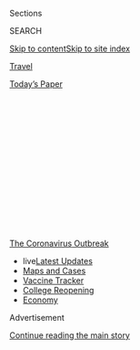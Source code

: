 <div id="app">

<div>

<div>

<div>

<div class="NYTAppHideMasthead css-1q2w90k e1suatyy0">

<div class="section css-ui9rw0 e1suatyy2">

<div class="css-eph4ug er09x8g0">

<div class="css-6n7j50">

</div>

<span class="css-1dv1kvn">Sections</span>

<div class="css-10488qs">

<span class="css-1dv1kvn">SEARCH</span>

</div>

[Skip to content](#site-content)[Skip to site
index](#site-index)

</div>

<div id="masthead-section-label" class="css-1wr3we4 eaxe0e00">

[Travel](https://www.nytimes.com/section/travel)

</div>

<div class="css-10698na e1huz5gh0">

</div>

</div>

<div id="masthead-bar-one" class="section hasLinks css-15hmgas e1csuq9d3">

<div class="css-uqyvli e1csuq9d0">

</div>

<div class="css-1uqjmks e1csuq9d1">

</div>

<div class="css-9e9ivx">

[](https://myaccount.nytimes.com/auth/login?response_type=cookie&client_id=vi)

</div>

<div class="css-1bvtpon e1csuq9d2">

[Today’s
Paper](https://www.nytimes.com/section/todayspaper)

</div>

</div>

</div>

</div>

<div data-aria-hidden="false">

<div id="site-content" data-role="main">

<div>

<div class="css-1aor85t" style="opacity:0.000000001;z-index:-1;visibility:hidden">

<div class="css-1hqnpie">

<div class="css-epjblv">

<span class="css-17xtcya">[Travel](/section/travel)</span><span class="css-x15j1o">|</span><span class="css-fwqvlz">Thinking
of Traveling in the U. S.? These States Have Travel
Restrictions</span>

</div>

<div class="css-k008qs">

<div class="css-1iwv8en">

<span class="css-18z7m18"></span>

<div>

</div>

</div>

<span class="css-1n6z4y">https://nyti.ms/2W8L3Q5</span>

<div class="css-1705lsu">

<div class="css-4xjgmj">

<div class="css-4skfbu" data-role="toolbar" data-aria-label="Social Media Share buttons, Save button, and Comments Panel with current comment count" data-testid="share-tools">

  - 
  - 
  - 
  - 
    
    <div class="css-6n7j50">
    
    </div>

  - 

</div>

</div>

</div>

</div>

</div>

</div>

<div id="NYT_TOP_BANNER_REGION" class="css-13pd83m">

<div>

<div id="styln-prism-menu-1592847958612" class="section interactive-content interactive-size-medium css-1edisqu">

<div class="css-17ih8de interactive-body">

<div id="scroll-container" class="css-1gj85ro">

[<span class="styln-title-wrap"><span class="css-1pje3qr">The
Coronavirus</span><span class="css-1pje3qr">
Outbreak</span></span>](https://www.nytimes.com/news-event/coronavirus?action=click&pgtype=Article&state=default&region=TOP_BANNER&context=storylines_menu)

  - <span class="css-kqxiym" data-emphasize="true">live</span>[Latest
    Updates](https://www.nytimes.com/2020/08/03/world/coronavirus-covid-19.html?action=click&pgtype=Article&state=default&region=TOP_BANNER&context=storylines_menu)
  - [Maps and
    Cases](https://www.nytimes.com/interactive/2020/us/coronavirus-us-cases.html?action=click&pgtype=Article&state=default&region=TOP_BANNER&context=storylines_menu)
  - [Vaccine
    Tracker](https://www.nytimes.com/interactive/2020/science/coronavirus-vaccine-tracker.html?action=click&pgtype=Article&state=default&region=TOP_BANNER&context=storylines_menu)
  - [College
    Reopening](https://www.nytimes.com/2020/08/02/us/covid-college-reopening.html?action=click&pgtype=Article&state=default&region=TOP_BANNER&context=storylines_menu)
  - [Economy](https://www.nytimes.com/live/2020/08/03/business/stock-market-today-coronavirus?action=click&pgtype=Article&state=default&region=TOP_BANNER&context=storylines_menu)

</div>

</div>

</div>

</div>

</div>

<div id="top-wrapper" class="css-1sy8kpn">

<div id="top-slug" class="css-l9onyx">

Advertisement

</div>

[Continue reading the main
story](#after-top)

<div class="ad top-wrapper" style="text-align:center;height:100%;display:block;min-height:250px">

<div id="top" class="place-ad" data-position="top" data-size-key="top">

</div>

</div>

<div id="after-top">

</div>

</div>

<div>

<div id="sponsor-wrapper" class="css-1hyfx7x">

<div id="sponsor-slug" class="css-19vbshk">

Supported by

</div>

[Continue reading the main
story](#after-sponsor)

<div id="sponsor" class="ad sponsor-wrapper" style="text-align:center;height:100%;display:block">

</div>

<div id="after-sponsor">

</div>

</div>

<div class="css-186x18t">

</div>

<div class="css-1vkm6nb ehdk2mb0">

# Thinking of Traveling in the U. S.? These States Have Travel Restrictions

</div>

Nearly half of the states have strict measures in place for visitors,
from mandatory testing to quarantine requirements.

<div class="css-79elbk" data-testid="photoviewer-wrapper">

<div class="css-z3e15g" data-testid="photoviewer-wrapper-hidden">

</div>

<div class="css-1a48zt4 ehw59r15" data-testid="photoviewer-children">

![<span class="css-16f3y1r e13ogyst0" data-aria-hidden="true">In New
Jersey, a road sign advises out-of-state visitors to call and learn if
they must
self-quarantine.</span><span class="css-cnj6d5 e1z0qqy90" itemprop="copyrightHolder"><span class="css-1ly73wi e1tej78p0">Credit...</span><span><span>Ted
Shaffrey/Associated
Press</span></span></span>](https://static01.nyt.com/images/2020/07/10/travel/10quarentine/merlin_174085854_8ae7efae-415f-409e-94f7-71b554aa1fb4-articleLarge.jpg?quality=75&auto=webp&disable=upscale)

</div>

</div>

<div class="css-18e8msd">

<div class="css-vp77d3 epjyd6m0">

<div class="css-1baulvz">

By <span class="css-1baulvz last-byline" itemprop="name">Karen
Schwartz</span>

</div>

</div>

  - 
    
    <div class="css-ld3wwf e16638kd2">
    
    Published July 10, 2020Updated July 31,
    2020
    
    </div>

  - 
    
    <div class="css-4xjgmj">
    
    <div class="css-pvvomx" data-role="toolbar" data-aria-label="Social Media Share buttons, Save button, and Comments Panel with current comment count" data-testid="share-tools">
    
      - 
      - 
      - 
      - 
        
        <div class="css-6n7j50">
        
        </div>
    
      - 
    
    </div>
    
    </div>

</div>

</div>

<div class="section meteredContent css-1r7ky0e" name="articleBody" itemprop="articleBody">

<div class="css-1fanzo5 StoryBodyCompanionColumn">

<div class="css-53u6y8">

*This list will be updated as states continue to announce changes to
their travel advisories. Are we missing an update? Email us at*
[*travelrestrictions@nytimes.com*](mailto:travelrestrictions@nytimes.com)*.*

In the United States, [gas prices are
down](https://gasprices.aaa.com/national-average-decreases-as-gas-demand-remains-low/)
while the number of coronavirus cases are up, making the decision of how
to vacation during this unprecedented summer a complex one. Meanwhile,
state restrictions on travelers are constantly evolving, with some
requiring mandatory testing and others imposing [quarantine
requirements](https://www.cdc.gov/quarantine/index.html).

The Centers for Disease Control and Prevention is continuing to caution
against travel, both internationally and within the United States. For
those who do take a trip, [the C.D.C.
recommends](https://www.cdc.gov/coronavirus/2019-ncov/travelers/travel-in-the-us.html)
people wear a face mask in public, wash hands frequently, avoid touching
their face, keep six feet from others, cover coughs and sneezes, and use
drive-through service and curbside pickup at restaurants and stores.

Here is a summary of current restrictions in the United States for
leisure travelers, although some people are exempt if they are simply
passing through or not remaining in the state for more than 24 hours.
Many states also have exemptions for essential workers who are on the
job, including health care workers, members of the military and others,
but even [they are subject to some
restrictions](https://www.ncsl.org/research/labor-and-employment/covid-19-essential-workers-in-the-states.aspx).

</div>

</div>

<div class="css-1fanzo5 StoryBodyCompanionColumn">

<div class="css-53u6y8">

With the number of coronavirus cases surging across the country, check
the areas you plan to visit before you travel. Some municipalities or
counties may have more stringent regulations than issued by their state.

### [Alabama](https://alabama.travel/my-trip/staying-safe)

As of July 28, there were no statewide restrictions in Alabama.

### [Alaska](https://covid19.alaska.gov/travelers/)

People entering Alaska must complete a [Mandatory Declaration Form for
Interstate
Travelers](https://covid19.alaska.gov/wp-content/uploads/2020/06/06112020-Mandate-10-Travel-declaration-form-Ver-2.0-6-10-f.pdf),
and agree to one of the following conditions:

  - Those with proof of a negative test within the previous 72 hours
    must take another test between seven and 14 days after arrival, and
    minimize interactions with others until they receive those new
    results.

  - Tourists with a negative result from a test taken in the five days
    before their trip agree to take a second test at the airport upon
    arrival, and then a third test seven to 14 days later. They also
    agree to minimize interaction with others until the third test is
    back.

  - People can also receive a test upon arrival, if one is available,
    but they must self-quarantine until the results are reported. Those
    who refuse to be tested must self-quarantine for 14 days or until
    the end of their stay, whichever is shorter.

### [Arizona](https://tourism.az.gov/covid-19-updates-2/)

As of July 28 there were no statewide restrictions in Arizona.

### [Arkansas](https://www.arkansas.com/travel-advisory/covid-19)

As of July 28 there were no statewide restrictions in
Arkansas.

### [California](https://www.visitcalifornia.com/latest-covid-19-coronavirus)

As of July 28 there were no statewide restrictions in
California.

### [Colorado](https://covid19.colorado.gov/prepare-protect-yourself/prevent-the-spread/travel)

As of July 28 there were no statewide restrictions in
Colorado.

### [Connecticut](https://portal.ct.gov/Coronavirus/Covid-19-Knowledge-Base/Travel-In-or-Out-of-CT)

Those coming into Connecticut after spending more than 24 hours in a
state or area with a high rate of confirmed infections [must
self-quarantine](https://www.nytimes.com/2020/07/24/nyregion/coronavirus-test-results-nyc.html)
for 14 days. Travelers can avoid quarantine if they have proof of
negative results for a coronavirus test taken in the previous 72 hours.
Those who have been tested but have not received the results are
required to quarantine until negative results are received and submitted
to the state.

The 34 states are Alaska, Alabama, Arizona, Arkansas, California,
Delaware, Florida, Georgia, Idaho, Illinois, Indiana, Iowa, Kansas,
Kentucky, Louisiana, Maryland, Minnesota, Mississippi, Missouri,
Montana, Nebraska, Nevada, New Mexico, North Carolina, North Dakota,
Ohio, Oklahoma, South Carolina, Tennessee, Texas, Utah, Virginia,
Washington and Wisconsin. Visitors or residents returning from Puerto
Rico or Washington, D.C., face the same restrictions.

</div>

</div>

<div class="css-1fanzo5 StoryBodyCompanionColumn">

<div class="css-53u6y8">

The rules apply to anyone spending more than 24 hours in Connecticut.
Those who don’t quarantine face a fine of up to $1,000, as do those who
fail to truthfully complete a mandatory health form that must be filled
out by those visiting or returning to
Connecticut.

### [Delaware](https://www.visitdelaware.com/industry/covid-19-in-delaware/)

As of July 28 there were no statewide restrictions in
Delaware.

### [District of Columbia](https://washington.org/dc-information/coronavirus-travel-update-washington-dc)

Visitors who have been to a high-risk state in the previous two weeks
must self-quarantine for 14 days.The order excludes travelers from
Maryland and Virginia, as well as those in the state for less than 24
hours..

The states affected by the order are Arkansas, Arizona, Alabama,
California, Delaware, Florida, Georgia, Idaho, Iowa, Kansas, Louisiana,
Mississippi, Missouri Montana, Nebraska, Nevada, New Mexico, North
Carolina, North Dakota, Ohio, Oklahoma, South Carolina, Tennessee,
Texas, Utah, Washington and Wisconsin.

### [Florida](https://floridahealthcovid19.gov/travelers/)

People from New York, New Jersey and Connecticut must self-quarantine at
their own expense for 14 days when they enter Florida. Violators may be
fined up to $500 or imprisoned for up to 60
days.

<div id="NYT_MAIN_CONTENT_1_REGION" class="css-9tf9ac">

<div>

<div id="styln-covid-updates-world" class="section interactive-content interactive-size-medium css-1ftcdic">

<div class="css-17ih8de interactive-body">

<div id="styln-briefing-block" data-asset-id="QXJ0aWNsZTpueXQ6Ly9hcnRpY2xlLzZkMDlhMjVlLTQxZDYtNWE3ZC04NzFjLTNiMDkyMGU0NjA2Zg==">

<div class="briefing-block-header-section">

# [Latest Updates: Global Coronavirus Outbreak](https://www.nytimes.com/2020/08/03/world/coronavirus-covid-19.html?action=click&pgtype=Article&state=default&region=MAIN_CONTENT_1&context=storylines_live_updates)

<div class="briefing-block-ts">

Updated 2020-08-04T07:33:06.428Z

</div>

</div>

  - [Fauci defends Birx after she is criticized by
    Trump.](https://www.nytimes.com/2020/08/03/world/coronavirus-covid-19.html?action=click&pgtype=Article&state=default&region=MAIN_CONTENT_1&context=storylines_live_updates#link-4547638f)
  - [Trump derides Democrats as lawmakers and administration officials
    try to break stimulus
    impasse.](https://www.nytimes.com/2020/08/03/world/coronavirus-covid-19.html?action=click&pgtype=Article&state=default&region=MAIN_CONTENT_1&context=storylines_live_updates#link-15e7f995)
  - [The deadline for 2020 census counting has been moved up by a
    month.](https://www.nytimes.com/2020/08/03/world/coronavirus-covid-19.html?action=click&pgtype=Article&state=default&region=MAIN_CONTENT_1&context=storylines_live_updates#link-e5a2cda)

<div class="briefing-block-footer">

<div class="briefing-block-footer-meta">

[See more
updates](https://www.nytimes.com/2020/08/03/world/coronavirus-covid-19.html?action=click&pgtype=Article&state=default&region=MAIN_CONTENT_1&context=storylines_live_updates)

</div>

<div class="briefing-block-briefinglinks">

<span>More live coverage:</span>
[Markets](https://www.nytimes.com/live/2020/08/03/business/stock-market-today-coronavirus?action=click&pgtype=Article&state=default&region=MAIN_CONTENT_1&context=storylines_live_updates)

</div>

</div>

</div>

</div>

</div>

</div>

</div>

With the number of coronavirus cases and hospitalizations [spiking in
parts of
Florida](https://www.nytimes.com/interactive/2020/us/florida-coronavirus-cases.html),
the mayor of Miami-Dade County in early July
[ordered](https://www.miamidade.gov/releases/2020-07-06-mayor-order-closures.asp)
all short-term vacation rentals in the county closed.

### [Georgia](https://dph.georgia.gov/covid-19-travel)

As of July 28 there were no statewide restrictions in
Georgia.

### [Hawaii](https://www.hawaiitourismauthority.org/news/alerts/covid-19-novel-coronavirus/)

All those arriving in Hawaii must isolate for two weeks, or until the
end of their stay, whichever is shorter. Arriving travelers must sign a
form confirming they are aware of the quarantine and that violating it
is a criminal offense that carries up to a $5,000 fine and up to a year
in prison.

Beginning Sept. 1, travelers can avoid that restriction by showing proof
of a negative coronavirus test taken within 72 hours of their trip.

</div>

</div>

<div class="css-1fanzo5 StoryBodyCompanionColumn">

<div class="css-53u6y8">

Forms must also be filled out for inter-island travel, and those with a
temperature of 100.4 or above are not allowed to fly.

### [Idaho](https://visitidaho.org/covid-19-travel-alert/)

Travelers to Boise and other cities in Ada County are encouraged to
self-quarantine for 14 days. Other counties in the state are further
along in their reopening and don’t have a similar
request.

### [Illinois](https://www.dph.illinois.gov/topics-services/diseases-and-conditions/diseases-a-z-list/coronavirus/travel-guidance)

There are no statewide restrictions, but those entering or returning to
Chicago from Alabama, Arizona, Arkansas, California, Florida, Georgia,
Idaho, Iowa, Kansas, Louisiana, Missouri (as of July 31), Mississippi,
Nebraska (as of July 31), Nevada, North Carolina, North Dakota (as of
July 31), Oklahoma, South Carolina, Tennessee, Texas, Utah and Wisconsin
(as of July 31), are [required to self-quarantine for 14
days](https://www.chicago.gov/city/en/sites/covid-19/home.html) from
their last contact with those states. Those violating the order face
fines of up to $500 per day, up to a maximum of $7,000.

### [Indiana](https://www.coronavirus.in.gov)

As of July 28 there were no statewide restrictions in
Indiana.

### [Iowa](https://www.traveliowa.com/aspx/general/dynamicpage.aspx?id=204)

As of July 28 there were no statewide restrictions in
Iowa.

### [Kansas](https://www.coronavirus.kdheks.gov/175/Travel-Exposure-Related-Isolation-Quaran)

Those who visited Florida after June 29 must self-quarantine for 14 days
after entering or returning to Kansas. The same is true for anyone who
visited Arizona between June 17 and July 27.

### [Kentucky](https://governor.ky.gov/covid19)

Travelers who visited states or territories with an infection rate
approaching 15 percent or higher [are asked to self-quarantine for 14
days](https://coronavirus.jhu.edu/testing/testing-positivity).

[Those
states](https://kentucky.gov/Pages/Activity-stream.aspx?n=CHFS&prId=281)affected
are Alabama, Arizona, Florida, Georgia, Idaho, Nevada, South Carolina
and
Texas.

</div>

</div>

<div class="css-1fanzo5 StoryBodyCompanionColumn">

<div class="css-53u6y8">

### [Louisiana](https://louisianatravelassociation.org/covid-19-resources)

As of July 28 there were no statewide restrictions in
Louisiana.

### [Maine](https://www.maine.gov/covid19/restartingmaine/keepmainehealthy/faqs)

Only residents of Vermont, New Hampshire, Connecticut, New York and New
Jersey who stay in commercial lodging in Maine can enter the state
without restriction. Everyone else must either self-quarantine for 14
days, or sign a document stating that they tested negative within the
previous 72 hours. Those in quarantine may leave their hotel or campsite
only for limited outdoor activities, such as hiking, when no other
people are around.

Maine residents who travel out of state to a state not on the exempted
list must also quarantine when they return or test negative for the
virus.

### [Maryland](https://www.visitmaryland.org/article/travel-alerts)

As of July 28 there were no statewide restrictions in
Maryland.

### [Massachusetts](https://www.mass.gov/info-details/covid-19-updates-and-information)

[Effective
Aug. 1](https://www.mass.gov/info-details/covid-19-travel-order), all
travelers, including residents of the state who are returning home, are
required to fill out and submit [an online health
form](https://www.mass.gov/forms/massachusetts-travel-form) and
self-quarantine for 14 days, unless they are arriving from a low-risk
state. As of July 21, the states exempt from quarantine included
Connecticut, Hawaii, Maine, New Hampshire, New Jersey, New York, Rhode
Island and Vermont.

Travelers who produce a negative virus test result, administered up to
72 hours before their arrival into the state, can avoid the quarantine.
Those who have taken a coronavirus test before arrival must quarantine
until they receive a negative test result. Travelers who fail to comply
with these policies may be fined $500 per day.

### [Michigan](https://www.michigan.gov/coronavirus/)

As of July 28 there were no statewide restrictions in
Michigan.

### [Minnesota](https://www.exploreminnesota.com/info/coronavirus-covid-19-information)

As of July 28 there were no statewide restrictions in Minnesota.

### [Mississippi](https://visitmississippi.org/covid-19-travel-alert/)

As of July 28 there were no statewide restrictions in Mississippi.

### [Missouri](https://www.visitmo.com/travel-updates)

As of July 28 there were no statewide restrictions in Missouri.

### [Montana](https://www.visitmt.com/travel-alerts.html)

As of July 28 there were no statewide restrictions in Montana.

At Glacier National Park, only the west entrance is open. The Blackfeet
Nation is keeping the park’s eastern entrances, which are on tribal
land, [closed at least through
August](https://www.washingtonpost.com/national/a-closed-border-pandemic-weary-tourists-and-a-big-bottleneck-at-glacier-national-park/2020/07/10/607694f2-c2c0-11ea-b4f6-cb39cd8940fb_story.html).

</div>

</div>

<div class="css-1fanzo5 StoryBodyCompanionColumn">

<div class="css-53u6y8">

### [Nebraska](http://dhhs.ne.gov/Pages/COVID-19-Traveler-Recommendations.aspx)

As of July 28 there were no statewide restrictions in Nebraska.

### [Nevada](https://nvhealthresponse.nv.gov/info/travelers-visitors/)

As of July 28 there were no statewide restrictions in Nevada.

### [New Hampshire](https://www.covidguidance.nh.gov/out-state-visitors)

Those traveling to New Hampshire from non-New England states “for an
extended period of time” are asked to self-quarantine for two
weeks.

### [New Jersey](https://covid19.nj.gov/faqs/nj-information/general-public/which-states-are-on-the-travel-advisory-list-are-there-travel-restrictions-to-or-from-new-jersey)

Those coming into New Jersey after spending more than 24 hours in a
state or area with a high rate of confirmed infections are advised to
self-quarantine for 14 days, unless they plan to be in the state for
less than 24 hours. The quarantine applies even to those with a recent
negative test. Starting July 27, those travelers are asked to
[voluntarily supply contact
information](https://covid19.nj.gov/forms/njtravel) and details about
where they plan on staying.

The 34 states affected by the quarantine advisory are Alaska, Alabama,
Arizona, Arkansas, California, Delaware, Florida, Georgia, Idaho,
Illinois, Indiana, Iowa, Kansas, Kentucky, Louisiana, Maryland,
Minnesota, Mississippi, Missouri, Montana, Nebraska, Nevada, New Mexico,
North Carolina, North Dakota, Ohio, Oklahoma, South Carolina, Tennessee,
Texas, Utah, Virginia, Washington and Wisconsin. Those arriving from
Puerto Rico and Washington, D.C., must also
self-quarantine.

### [New Mexico](https://www.newmexico.org/covid-19-traveler-information/)

Upon entering the state, most people, including residents who have
traveled, are required to self-quarantine for 14 days or the duration of
their stay, whichever is
shorter.

<div id="NYT_MAIN_CONTENT_3_REGION" class="css-9tf9ac">

<div>

<div id="styln-prism-freeform-1594220623585" class="section interactive-content interactive-size-medium css-1ftcdic">

<div class="css-17ih8de interactive-body">

<div id="prism-freeform-block-38059" class="css-19mumt8" data-role="complementary" data-storyline="The Coronavirus Outbreak" data-truncated="true" tabindex="0">

<div class="css-a8d9oz">

<div class="css-eb027h">

[](https://www.nytimes.com/news-event/coronavirus?action=click&pgtype=Article&state=default&region=MAIN_CONTENT_3&context=storylines_faq)

### The Coronavirus Outbreak ›

#### Frequently Asked Questions

Updated August 3, 2020

  - #### I’m a small-business owner. Can I get relief?
    
      - The [stimulus bills enacted in
        March](https://www.nytimes.com/article/small-business-loans-stimulus-grants-freelancers-coronavirus.html?action=click&pgtype=Article&state=default&region=MAIN_CONTENT_3&context=storylines_faq)
        offer help for the millions of American small businesses. Those
        eligible for aid are businesses and nonprofit organizations with
        fewer than 500 workers, including sole proprietorships,
        independent contractors and freelancers. Some larger companies
        in some industries are also eligible. The help being offered,
        which is being managed by the Small Business Administration,
        includes the Paycheck Protection Program and the Economic Injury
        Disaster Loan program. But lots of folks have [not yet seen
        payouts.](https://www.nytimes.com/interactive/2020/05/07/business/small-business-loans-coronavirus.html?action=click&pgtype=Article&state=default&region=MAIN_CONTENT_3&context=storylines_faq)
        Even those who have received help are confused: The rules are
        draconian, and some are stuck sitting on [money they don’t know
        how to
        use.](https://www.nytimes.com/2020/05/02/business/economy/loans-coronavirus-small-business.html?action=click&pgtype=Article&state=default&region=MAIN_CONTENT_3&context=storylines_faq)
        Many small-business owners are getting less than they expected
        or [not hearing anything at
        all.](https://www.nytimes.com/2020/06/10/business/Small-business-loans-ppp.html?action=click&pgtype=Article&state=default&region=MAIN_CONTENT_3&context=storylines_faq)

  - #### What are my rights if I am worried about going back to work?
    
      - Employers have to provide [a safe
        workplace](https://www.osha.gov/SLTC/covid-19/standards.html)
        with policies that protect everyone equally. [And if one of your
        co-workers tests positive for the coronavirus, the
        C.D.C.](https://www.nytimes.com/article/coronavirus-money-unemployment.html?action=click&pgtype=Article&state=default&region=MAIN_CONTENT_3&context=storylines_faq)
        has said that [employers should tell their
        employees](https://www.cdc.gov/coronavirus/2019-ncov/community/guidance-business-response.html)
        -- without giving you the sick employee’s name -- that they may
        have been exposed to the virus.

  - #### Should I refinance my mortgage?
    
      - [It could be a good
        idea,](https://www.nytimes.com/article/coronavirus-money-unemployment.html?action=click&pgtype=Article&state=default&region=MAIN_CONTENT_3&context=storylines_faq)
        because mortgage rates have [never been
        lower.](https://www.nytimes.com/2020/07/16/business/mortgage-rates-below-3-percent.html?action=click&pgtype=Article&state=default&region=MAIN_CONTENT_3&context=storylines_faq)
        Refinancing requests have pushed mortgage applications to some
        of the highest levels since 2008, so be prepared to get in line.
        But defaults are also up, so if you’re thinking about buying a
        home, be aware that some lenders have tightened their standards.

  - #### What is school going to look like in September?
    
      - It is unlikely that many schools will return to a normal
        schedule this fall, requiring the grind of [online
        learning](https://www.nytimes.com/2020/06/05/us/coronavirus-education-lost-learning.html?action=click&pgtype=Article&state=default&region=MAIN_CONTENT_3&context=storylines_faq),
        [makeshift child
        care](https://www.nytimes.com/2020/05/29/us/coronavirus-child-care-centers.html?action=click&pgtype=Article&state=default&region=MAIN_CONTENT_3&context=storylines_faq)
        and [stunted
        workdays](https://www.nytimes.com/2020/06/03/business/economy/coronavirus-working-women.html?action=click&pgtype=Article&state=default&region=MAIN_CONTENT_3&context=storylines_faq)
        to continue. California’s two largest public school districts —
        Los Angeles and San Diego — said on July 13, that [instruction
        will be remote-only in the
        fall](https://www.nytimes.com/2020/07/13/us/lausd-san-diego-school-reopening.html?action=click&pgtype=Article&state=default&region=MAIN_CONTENT_3&context=storylines_faq),
        citing concerns that surging coronavirus infections in their
        areas pose too dire a risk for students and teachers. Together,
        the two districts enroll some 825,000 students. They are the
        largest in the country so far to abandon plans for even a
        partial physical return to classrooms when they reopen in
        August. For other districts, the solution won’t be an
        all-or-nothing approach. [Many
        systems](https://bioethics.jhu.edu/research-and-outreach/projects/eschool-initiative/school-policy-tracker/),
        including the nation’s largest, New York City, are devising
        [hybrid
        plans](https://www.nytimes.com/2020/06/26/us/coronavirus-schools-reopen-fall.html?action=click&pgtype=Article&state=default&region=MAIN_CONTENT_3&context=storylines_faq)
        that involve spending some days in classrooms and other days
        online. There’s no national policy on this yet, so check with
        your municipal school system regularly to see what is happening
        in your community.

  - #### Is the coronavirus airborne?
    
      - The coronavirus [can stay aloft for hours in tiny droplets in
        stagnant
        air](https://www.nytimes.com/2020/07/04/health/239-experts-with-one-big-claim-the-coronavirus-is-airborne.html?action=click&pgtype=Article&state=default&region=MAIN_CONTENT_3&context=storylines_faq),
        infecting people as they inhale, mounting scientific evidence
        suggests. This risk is highest in crowded indoor spaces with
        poor ventilation, and may help explain super-spreading events
        reported in meatpacking plants, churches and restaurants. [It’s
        unclear how often the virus is
        spread](https://www.nytimes.com/2020/07/06/health/coronavirus-airborne-aerosols.html?action=click&pgtype=Article&state=default&region=MAIN_CONTENT_3&context=storylines_faq)
        via these tiny droplets, or aerosols, compared with larger
        droplets that are expelled when a sick person coughs or sneezes,
        or transmitted through contact with contaminated surfaces, said
        Linsey Marr, an aerosol expert at Virginia Tech. Aerosols are
        released even when a person without symptoms exhales, talks or
        sings, according to Dr. Marr and more than 200 other experts,
        who [have outlined the evidence in an open letter to the World
        Health
        Organization](https://academic.oup.com/cid/article/doi/10.1093/cid/ciaa939/5867798).

<div id="styln-survey-component-38059" class="styln-survey-component" data-surveyname="faq" data-surveystoryline="coronavirus">

</div>

</div>

<div class="css-6mllg9">

</div>

<div class="css-pmm6ed">

<span class="css-5gimkt"></span>

</div>

</div>

</div>

</div>

</div>

</div>

</div>

### [New York](https://coronavirus.health.ny.gov/covid-19-travel-advisory)

New York requires individuals who have spent more than 24 hours in a
state or area with significant community spread of the coronavirus to
self-quarantine for 14 days.

The 34 states affected by the quarantine order are Alaska, Alabama,
Arizona, Arkansas, California, Delaware, Florida, Georgia, Idaho,
Illinois, Indiana, Iowa, Kansas, Kentucky, Louisiana, Maryland,
Mississippi, Minnesota, Missouri, Montana, Nebraska, Nevada, New Mexico,
North Carolina, North Dakota, Ohio, Oklahoma, South Carolina, Tennessee,
Texas, Utah, Virginia, Washington and Wisconsin. Visitors or residents
returning home from Puerto Rico and Washington, D.C., must also
self-quarantine.

</div>

</div>

<div class="css-1fanzo5 StoryBodyCompanionColumn">

<div class="css-53u6y8">

Those arriving at airports in New York must fill out a Health Department
traveler form, or face a possible $2,000 fine and a mandatory quarantine
order. Failure to comply may also result in their being ordered to
quarantine, regardless of which state they arriving from. Travelers
arriving by air must fill out the form before leaving the airport, while
those arriving by car, train or other modes of transportation must fill
it out
online.

### [North Carolina](https://www.nc.gov/covid-19/covid-19-travel-resources)

As of July 28 there were no statewide restrictions in North
Carolina.

### [North Dakota](https://www.health.nd.gov/diseases-conditions/coronavirus/travel)

As of July 28 there were no statewide restrictions in North Dakota.

### [Ohio](https://coronavirus.ohio.gov/wps/portal/gov/covid-19/home)

Traveling Ohioans and out-of-state tourists who have visited an area of
high risk, or who have had possible exposure to the coronavirus, are
asked to voluntarily quarantine for 14 days.

As of July 29, Ohio has identified [the following
states](https://coronavirus.ohio.gov/wps/portal/gov/covid-19/families-and-individuals/COVID-19-Travel-Advisory/COVID-19-Travel-Advisory)
as high risk: Alabama, Arizona, Florida, Idaho, Kansas, Mississippi, and
South Carolina.

### [Oklahoma](https://coronavirus.health.ok.gov/travel)

As of July 28 there were no statewide restrictions in Oklahoma.

### [Oregon](https://traveloregon.com/travel-alerts/)

As of July 28 there were no statewide restrictions in
Oregon.

### [Pennsylvania](https://www.health.pa.gov/topics/disease/coronavirus/Pages/Travelers.aspx)

The state asks travelers who have visited an area with a Covid-19 surge
to self-quarantine for 14 days. It has identified the affected states
as: Alabama, Arizona, Arkansas, California, Florida, Georgia, Idaho,
Iowa, Kansas, Louisiana, Mississippi, Missouri, Nevada, North Carolina,
Oklahoma, South Carolina, Tennessee, Texas, Utah and Wyoming.

### [Rhode Island](https://health.ri.gov/covid/)

Those coming to Rhode Island from a state that has a positivity rate for
tests of greater than 5 percent are required to self-quarantine for two
weeks. Alternatively, visitors can provide a negative test for the virus
that was taken within the previous 72 hours. A person who receives a
negative test during their quarantine can stop isolating, although the
state recommends the full two-week quarantine.

</div>

</div>

<div class="css-1fanzo5 StoryBodyCompanionColumn">

<div class="css-53u6y8">

[The states
identified](https://docs.google.com/spreadsheets/d/e/2PACX-1vSUCk9FlHBoJt5ZO0U6PKTTY7jHH8V4MovED0WiqpTTixdgMSCnUWI25xX5DCmQmtLknzu7Bo0jwY02/pubhtml?gid=0&single=true)
are Alabama, Arizona, Arkansas, California, Colorado, Florida, Georgia,
Idaho, Indiana, Iowa, Kansas, Kentucky, Louisiana, Maryland,
Mississippi, Missouri, Nebraska, Nevada, North Carolina, North Dakota,
Ohio, Oklahoma, Oregon, Pennsylvania, South Carolina, South Dakota,
Tennessee, Texas, Utah, Virginia, Washington, Wisconsin and Wyoming.
Visitors from Puerto Rico must also
quarantine.

### [South Carolina](https://scdhec.gov/infectious-diseases/viruses/coronavirus-disease-2019-covid-19/travelers-covid-19)

The state recommends that people who have visited an area with
widespread or ongoing community transmission of the virus stay home for
14 days from the time they left that
region.

### [South Dakota](https://www.travelsouthdakota.com/coronavirus-covid-19)

As of July 28 there were no statewide restrictions in South
Dakota.

### [Tennessee](https://www.tnvacation.com/articles/tennessee-travel-amid-coronavirus)

As of July 28 there were no statewide restrictions in Tennessee.

### [Texas](https://gov.texas.gov/travel-texas/page/covid19)

As of July 28 there were no statewide restrictions in Texas.

### [Utah](https://www.visitutah.com/plan-your-trip/covid-19/)

As of July 28 there were no statewide restrictions in
Utah.

### [Vermont](https://www.healthvermont.gov/response/coronavirus-covid-19/traveling-vermont)

Visitors from counties in Northeastern states that have similar active
coronavirus rates to Vermont (defined as less than 400 active cases per
million residents) and who travel in a private vehicle do not have to
quarantine. The same is true for Vermont residents who visit those
regions when they return home.

[These
counties](https://accd.vermont.gov/covid-19/restart/cross-state-travel)
are in Connecticut, Maine, Massachusetts, New Hampshire, Rhode Island,
New York, Pennsylvania, Ohio, New Jersey, Delaware, Maryland, Virginia,
West Virginia and Washington, D.C.

Most other travelers need to self-quarantine upon arrival in Vermont,
but the state gives travelers a few options. People may self-quarantine
out of state before traveling to Vermont as long as their trip is in a
private vehicle and they make only necessary stops, while wearing a face
mask, social distancing and washing their hands frequently. Those opting
to self-quarantine before their visit to Vermont can either do it for 14
days, or they can shorten it to seven days if they then get a negative
test result.

</div>

</div>

<div class="css-1fanzo5 StoryBodyCompanionColumn">

<div class="css-53u6y8">

Those arriving by public transportation or a longer car ride must
self-quarantine for 14 days, or for seven days followed by a negative
test.

### [Virginia](https://www.vdh.virginia.gov/coronavirus/frequently-asked-questions/u-s-travelers/)

As of July 28 there were no statewide restrictions in
Virginia.

### [Washington](https://www.experiencewa.com/articles/date-coronavirus-travel-advisory)

As of July 28 there were no statewide restrictions in Washington.

### [West Virginia](https://wvtourism.com/travel-alert/)

As of July 28 there were no statewide restrictions in West Virginia.

### [Wisconsin](https://www.dhs.wisconsin.gov/covid-19/travel.htm)

There is no quarantine request, but the state asks those who have
traveled within the United States and are entering Wisconsin to check
themselves for symptoms of Covid-19 and to stay home as much as possible
for 14 days. Wisconsinites are asked not to travel to summer or rental
homes. Local quarantine restrictions may be in place at the county
level.

### [Wyoming](https://health.wyo.gov/publichealth/infectious-disease-epidemiology-unit/disease/novel-coronavirus/covid-19-orders-and-guidance/)

As of July 28 there were no statewide restrictions in Wyoming.

-----

Follow Karen Schwartz on Twitter:
[@WanderWomanIsMe](https://twitter.com/wanderwomanisme?lang=en)

</div>

</div>

<div>

</div>

<div class="css-1fanzo5 StoryBodyCompanionColumn">

<div class="css-53u6y8">

***Follow New York Times Travel***
*on*[*Instagram*](https://www.instagram.com/nytimestravel/)*,*[*Twitter*](https://twitter.com/nytimestravel)
*and*[*Facebook*](https://www.facebook.com/nytimestravel/)*. And*[*sign
up for our weekly Travel Dispatch
newsletter*](https://www.nytimes.com/newsletters/traveldispatch) *to
receive expert tips on traveling smarter and inspiration for your next
vacation.*

</div>

</div>

</div>

<div>

</div>

<div>

</div>

<div>

</div>

<div>

<div id="bottom-wrapper" class="css-1ede5it">

<div id="bottom-slug" class="css-l9onyx">

Advertisement

</div>

[Continue reading the main
story](#after-bottom)

<div id="bottom" class="ad bottom-wrapper" style="text-align:center;height:100%;display:block;min-height:90px">

</div>

<div id="after-bottom">

</div>

</div>

</div>

</div>

</div>

## Site Index

<div>

</div>

## Site Information Navigation

  - [© <span>2020</span> <span>The New York Times
    Company</span>](https://help.nytimes.com/hc/en-us/articles/115014792127-Copyright-notice)

<!-- end list -->

  - [NYTCo](https://www.nytco.com/)
  - [Contact
    Us](https://help.nytimes.com/hc/en-us/articles/115015385887-Contact-Us)
  - [Work with us](https://www.nytco.com/careers/)
  - [Advertise](https://nytmediakit.com/)
  - [T Brand Studio](http://www.tbrandstudio.com/)
  - [Your Ad
    Choices](https://www.nytimes.com/privacy/cookie-policy#how-do-i-manage-trackers)
  - [Privacy](https://www.nytimes.com/privacy)
  - [Terms of
    Service](https://help.nytimes.com/hc/en-us/articles/115014893428-Terms-of-service)
  - [Terms of
    Sale](https://help.nytimes.com/hc/en-us/articles/115014893968-Terms-of-sale)
  - [Site
    Map](https://spiderbites.nytimes.com)
  - [Help](https://help.nytimes.com/hc/en-us)
  - [Subscriptions](https://www.nytimes.com/subscription?campaignId=37WXW)

</div>

</div>

</div>

</div>
